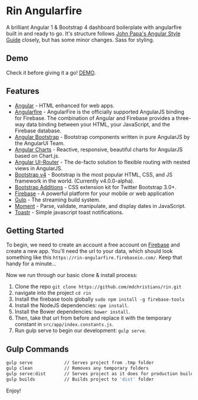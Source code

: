 # Rin Angularfire

A brilliant Angular 1 & Bootstrap 4 dashboard boilerplate with angularfire built in and ready to go.  It's structure follows [John Papa's Angular Style Guide](https://github.com/johnpapa/angular-styleguide) closely, but has some minor changes.  Sass for styling.

## Demo

Check it before giving it a go! [DEMO](https://rin-angularfire.firebaseapp.com/).

## Features
- [Angular](https://angularjs.org/) - HTML enhanced for web apps.
- [Angularfire](https://www.firebase.com/docs/web/libraries/angular/) - AngularFire is the officially supported AngularJS binding for Firebase. The combination of Angular and Firebase provides a three-way data binding between your HTML, your JavaScript, and the Firebase database.
- [Angular Bootstrap](https://angular-ui.github.io/bootstrap/) - Bootstrap components written in pure AngularJS by the AngularUI Team.
- [Angular Charts](http://jtblin.github.io/angular-chart.js/) - Reactive, responsive, beautiful charts for AngularJS based on Chart.js.
- [Angular UI-Router](http://angular-ui.github.io/ui-router/site) - The de-facto solution to flexible routing with nested views in AngularJS.
- [Bootstrap v4](http://v4-alpha.getbootstrap.com/) - Bootstrap is the most popular HTML, CSS, and JS framework in the world. (Currently v4.0.0-alpha).
- [Bootstrap Additions](https://github.com/mgcrea/bootstrap-additions) - CSS extension kit for Twitter Bootstrap 3.0+.
- [Firebase](https://www.firebase.com/) - A powerful platform for your mobile or web application
- [Gulp](http://gulpjs.com/) - The streaming build system.
- [Moment](http://momentjs.com/) - Parse, validate, manipulate, and display dates in JavaScript.
- [Toastr](http://codeseven.github.io/toastr/) - Simple javascript toast notifications.

## Getting Started

To begin, we need to create an account a free account on [Firebase](https://www.firebase.com/) and create a new app.  You'll need the url to your data, which should look something like this `https://rin-angularfire.firebaseio.com/`.  Keep that handy for a minute...

Now we run through our basic clone & install process:

1. Clone the repo `git clone https://github.com/mdchristians/rin.git`
2. navigate into the project `cd rin`
3. Install the firebase tools globally `sudo npm install -g firebase-tools`
4. Install the NodeJS dependencies: `npm install`.
5. Install the Bower dependencies: `bower install`.
6. Then, take that url from before and replace it with the temporary constant in `src/app/index.constants.js`.
7. Run gulp serve to begin our development: `gulp serve`.

## Gulp Commands

```sh
gulp serve            // Serves project from .tmp folder
gulp clean            // Removes any temporary folders
gulp serve:dist       // Serves project as it does for production builds
gulp builds           // Builds project to 'dist' folder
```

Enjoy!